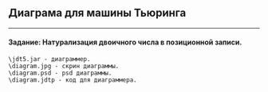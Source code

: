 ## Диаграма для машины Тьюринга
-----
#### Задание: Натурализация двоичного числа в позиционной записи.

    \jdt5.jar - диаграммер.
    \diagram.jpg - скрин диаграммы.
    \diagram.psd - psd диаграммы.
    \diagram.jdtp - код для диаграммера.